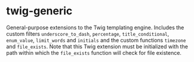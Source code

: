 # twig-generic
 General-purpose extensions to the Twig templating engine.
 Includes the custom filters `underscore_to_dash`, `percentage`, `title_conditional`, `enum_value`, `limit_words` and `initials` and the custom functions `timezone` and `file_exists`.
 Note that this Twig extension must be initialized with the path within which the `file_exists` function will check for file existence.

